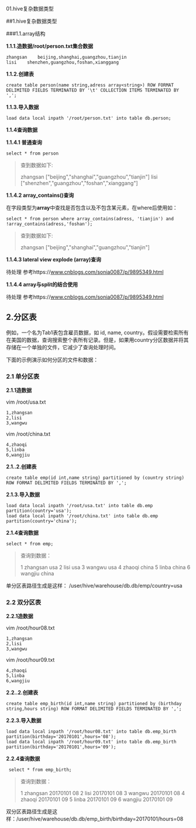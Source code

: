 01.hive复杂数据类型

##1.hive复杂数据类型

###1.1.array结构

**1.1.1.造数据/root/person.txt集合数据**

```
zhangsan	beijing,shanghai,guangzhou,tianjin
lisi	shenzhen,guangzhou,foshan,xianggang
```

**1.1.2.创建表**

```
create table person(name string,adress array<string>) ROW FORMAT DELIMITED FIELDS TERMINATED BY '\t' COLLECTION ITEMS TERMINATED BY ',';
```

**1.1.3.导入数据**

```
load data local inpath '/root/person.txt' into table db.person;
```

**1.1.4查询数据**

**1.1.4.1 普通查询**

```
select * from person
```

> 查到数据如下:
>
> zhangsan        ["beijing","shanghai","guangzhou","tianjin"]
> lisi    ["shenzhen","guangzhou","foshan","xianggang"]

**1.1.4.2 array_contains()查询**

在字段类型为**array**中查找是否包含以及不包含某元素，在where后使用如：

```
select * from person where array_contains(adress, 'tianjin') and !array_contains(adress,'foshan');
```

> 查到数据如下:
>
> zhangsan        ["beijing","shanghai","guangzhou","tianjin"]

**1.1.4.3 lateral view explode (array)查询**

待处理  参考https://www.cnblogs.com/sonia0087/p/9895349.html

**1.1.4.4 array与split的结合使用**

待处理  参考https://www.cnblogs.com/sonia0087/p/9895349.html



## 2.分区表

例如，一个名为Tab1表包含雇员数据，如 id, name, country。假设需要检索所有在美国的数据，查询搜索整个表所有记录。但是，如果用country分区数据并将其存储在一个单独的文件，它减少了查询处理时间。

下面的示例演示如何分区的文件和数据：

###  2.1 单分区表

**2.1.1造数据**

vim /root/usa.txt

```
1,zhangsan
2,lisi
3,wangwu
```

vim /root/china.txt

```
4,zhaoqi
5,linba
6,wangjiu
```

**2.1..2.创建表**

```
create table emp(id int,name string) partitioned by (country string) ROW FORMAT DELIMITED FIELDS TERMINATED BY ',';
```

**2.1.3.导入数据**

```
load data local inpath '/root/usa.txt' into table db.emp partition(country='usa');
load data local inpath '/root/china.txt' into table db.emp partition(country='china');
```

**2.1.4查询数据**

```
select * from emp;
```

> 查询到数据：
>
> 1       zhangsan        usa
> 2       lisi	usa
> 3       wangwu  usa
> 4       zhaoqi  china
> 5       linba  china
> 6       wangjiu china

单分区表路径生成是这样： /user/hive/warehouse/db.db/emp/country=usa

### 2.2 双分区表

**2.2.1造数据**

vim /root/hour08.txt

```
1,zhangsan
2,lisi
3,wangwu
```

vim /root/hour09.txt

```
4,zhaoqi
5,linba
6,wangjiu
```

**2.2..2.创建表**

```
create table emp_birth(id int,name string) partitioned by (birthday string,hours string) ROW FORMAT DELIMITED FIELDS TERMINATED BY ',';
```

**2.2.3.导入数据**

```
load data local inpath '/root/hour08.txt' into table db.emp_birth partition(birthday='20170101',hours='08');
load data local inpath '/root/hour09.txt' into table db.emp_birth partition(birthday='20170101',hours='09');
```

**2.2.4查询数据**

```
 select * from emp_birth;
```

> 查询到数据：
>
> 1       zhangsan        20170101        08
> 2       lisi    20170101        08
> 3       wangwu  20170101        08
> 4       zhaoqi  20170101        09
> 5       linba   20170101        09
> 6       wangjiu 20170101        09

双分区表路径生成是这样：/user/hive/warehouse/db.db/emp_birth/birthday=20170101/hours=08